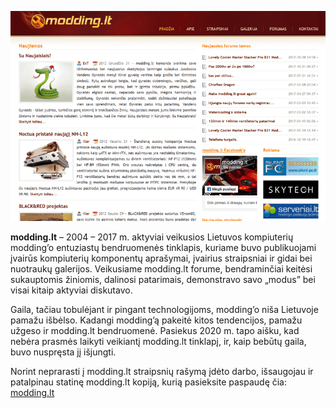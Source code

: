 
![screenshot](/mod_failai/65b3ba1443f625b579e021c1_image-p-800.png)
 
**modding.lt** – 2004 – 2017 m. aktyviai veikusios Lietuvos kompiuterių modding’o entuziastų bendruomenės tinklapis, kuriame buvo publikuojami įvairūs kompiuterių komponentų aprašymai, įvairius straipsniai ir gidai bei nuotraukų galerijos. Veikusiame modding.lt forume, bendraminčiai keitėsi sukauptomis žiniomis, dalinosi patarimais, demonstravo savo „modus” bei visai kitaip aktyviai diskutavo.

Gaila, tačiau tobulėjant ir pingant technologijoms, modding’o niša Lietuvoje pamažu išbėlso. Kadangi modding’ą pakeitė kitos tendencijos, pamažu užgeso ir modding.lt bendruomenė. Pasiekus 2020 m. tapo aišku, kad nebėra prasmės laikyti veikiantį modding.lt tinklapį, ir, kaip bebūtų gaila, buvo nuspręsta jį išjungti.

Norint neprarasti į modding.lt straipsnių rašymą įdėto darbo, išsaugojau ir patalpinau statinę modding.lt kopiją, kurią pasieksite paspaudę čia: [modding.lt](https://modding.lt/Pradzia/index.html)

